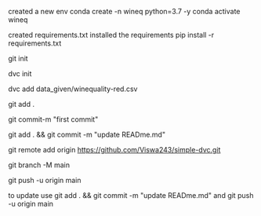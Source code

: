created a new env
conda create -n wineq python=3.7 -y
conda activate wineq

created requirements.txt
installed the requirements
pip install -r requirements.txt


git init

dvc init

dvc add data_given/winequality-red.csv

git add .

git commit-m "first commit"

git add . && git commit -m "update READme.md" 

git remote add origin https://github.com/Viswa243/simple-dvc.git

git branch -M main

git push -u origin main

to update use git add . && git commit -m "update READme.md"  and git push -u origin main

